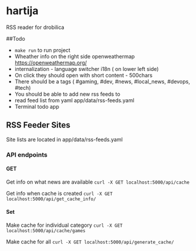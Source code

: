 # hartija

RSS reader for drobilica


##Todo
- `make run` to run project
- Wheather info on the right side openweathermap https://openweathermap.org/ 
- internalization - language switcher i18n ( on lower left side)
- On click they should open with short content - 500chars
- There should be a tags ( #gaming, #dev, #news, #local_news, #devops, #tech)
- You should be able to add new rss feeds to
- read feed list from yaml app/data/rss-feeds.yaml
- Terminal todo app

## RSS Feeder Sites
Site lists are located in app/data/rss-feeds.yaml



### API endpoints


#### GET

Get info on what news are available
`curl -X GET localhost:5000/api/cache`


Get info when cache is created
`curl -X GET localhost:5000/api/get_cache_info/`


#### Set
Make cache for individual category
`curl -X GET localhost:5000/api/cache/games`

Make cache for all 
`curl -X GET localhost:5000/api/generate_cache/`